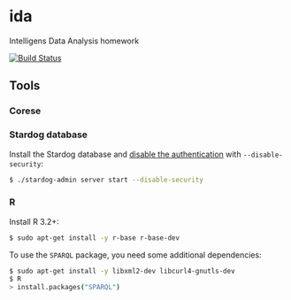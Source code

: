 # ida

Intelligens Data Analysis homework

[![Build Status](https://travis-ci.org/szarnyasg/ida.svg)](https://travis-ci.org/szarnyasg/ida)

## Tools

### Corese



### Stardog database

Install the Stardog database and [disable the authentication](http://docs.stardog.com/man/server-start.html) with `--disable-security`:

```bash
$ ./stardog-admin server start --disable-security
```

### R

Install R 3.2+:

```bash
$ sudo apt-get install -y r-base r-base-dev
```

To use the `SPARQL` package, you need some additional dependencies:

```bash
$ sudo apt-get install -y libxml2-dev libcurl4-gnutls-dev
$ R
> install.packages("SPARQL")
```
